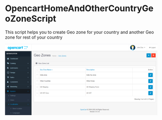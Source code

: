 # OpencartHomeAndOtherCountryGeoZoneScript

This script helps you to create Geo zone for your country and another Geo zone for rest of your country

![GitHub Logo](/geozone.png)

